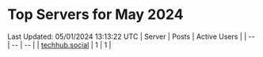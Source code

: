 # Top Servers for May 2024
Last Updated: 05/01/2024 13:13:22 UTC
| Server | Posts | Active Users |
| -- | -- | -- |
| [techhub.social](https://techhub.social/tags/PowerShell) | 1 | 1 |
